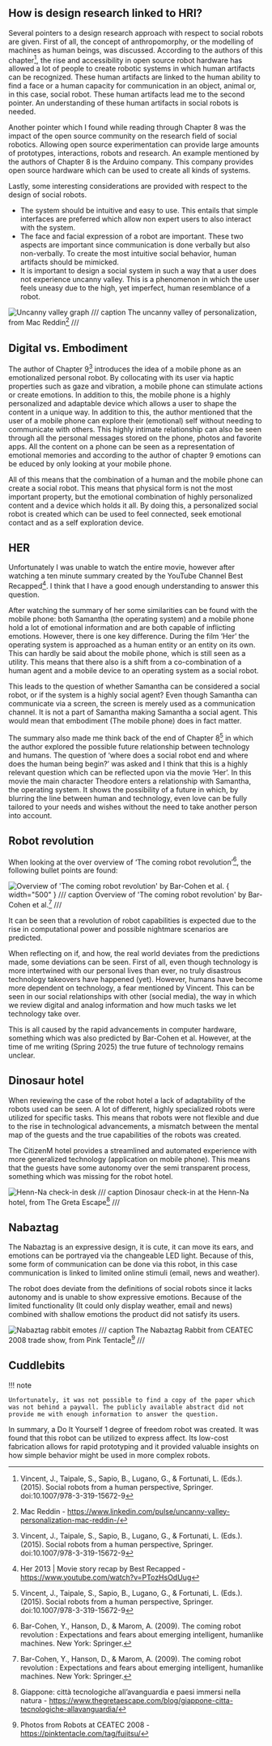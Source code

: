## How is design research linked to HRI?

Several pointers to a design research approach with respect to social robots are given. First of all, the concept of anthropomorphy, or the modelling of machines as human beings, was discussed. According to the authors of this chapter[^1], the rise and accessibility in open source robot hardware has allowed a lot of people to create robotic systems in which human artifacts can be recognized. These human artifacts are linked to the human ability to find a face or a human capacity for communication in an object, animal or, in this case, social robot. These human artifacts lead me to the second pointer. An understanding of these human artifacts in social robots is needed.

[^1]: Vincent, J., Taipale, S., Sapio, B., Lugano, G., & Fortunati, L. (Eds.). (2015). Social robots from a human perspective, Springer. doi:10.1007/978-3-319-15672-9

Another pointer which I found while reading through Chapter 8 was the impact of the open source community on the research field of social robotics. Allowing open source experimentation can provide large amounts of prototypes, interactions, robots and research. An example mentioned by the authors of Chapter 8 is the Arduino company. This company provides open source hardware which can be used to create all kinds of systems.

Lastly, some interesting considerations are provided with respect to the design of social robots.

-	The system should be intuitive and easy to use. This entails that simple interfaces are preferred which allow non expert users to also interact with the system.
-	The face and facial expression of a robot are important. These two aspects are important since communication is done verbally but also non-verbally. To create the most intuitive social behavior, human artifacts should be mimicked. 
-	It is important to design a social system in such a way that a user does not experience uncanny valley. This is a phenomenon in which the user feels uneasy due to the high, yet imperfect, human resemblance of a robot. 

![Uncanny valley graph](images/graph_uncanny.png)
/// caption
The uncanny valley of personalization, from Mac Reddin[^2]
///

[^2]: Mac Reddin - https://www.linkedin.com/pulse/uncanny-valley-personalization-mac-reddin-/

## Digital vs. Embodiment

The author of Chapter 9[^1] introduces the idea of a mobile phone as an emotionalized personal robot. By collocating with its user via haptic properties such as gaze and vibration, a mobile phone can stimulate actions or create emotions. In addition to this, the mobile phone is a highly personalized and adaptable device which allows a user to shape the content in a unique way. In addition to this, the author mentioned that the user of a mobile phone can explore their (emotional) self without needing to communicate with others. This highly intimate relationship can also be seen through all the personal messages stored on the phone, photos and favorite apps.  All the content on a phone can be seen as a representation of emotional memories and according to the author of chapter 9 emotions can be educed by only looking at your mobile phone. 

All of this means that the combination of a human and the mobile phone can create a social robot. This means that physical form is not the most important property, but the emotional combination of highly personalized content and a device which holds it all. By doing this, a personalized social robot is created which can be used to feel connected, seek emotional contact and as a self exploration device.

## HER

Unfortunately I was unable to watch the entire movie, however after watching a ten minute summary created by the YouTube Channel Best Recapped[^3]. I think that I have a good enough understanding to answer this question.

[^3]: Her 2013 | Movie story recap by Best Recapped - https://www.youtube.com/watch?v=PTozHsOdUug

After watching the summary of her some similarities can be found with the mobile phone: both Samantha (the operating system) and a mobile phone hold a lot of emotional information and are both capable of inflicting emotions. However, there is one key difference. During the film ‘Her’ the operating system is approached as a human entity or an entity on its own. This can hardly be said about the mobile phone, which is still seen as a utility. This means that there also is a shift from a co-combination of a human agent and a mobile device to an operating system as a social robot.

This leads to the question of whether Samantha can be considered a social robot, or if the system is a highly social agent? Even though Samantha can communicate via a screen, the screen is merely used as a communication channel. It is not a part of Samantha making Samantha a social agent. This would mean that embodiment (The mobile phone) does in fact matter.

The summary also made me think back of the end of Chapter 8[^1] in which the author explored the possible future relationship between technology and humans. The question of ‘where does a social robot end and where does the human being begin?’ was asked and I think that this is a highly relevant question which can be reflected upon via the movie ‘Her’. In this movie the main character Theodore enters a relationship with Samantha, the operating system. It shows the possibility of a future in which, by blurring the line between human and technology, even love can be fully tailored to your needs and wishes without the need to take another person into account. 

## Robot revolution

When looking at the over overview of ‘The coming robot revolution’[^4], the following bullet points are found:

![Overview of 'The coming robot revolution' by Bar-Cohen et al.](images/Bar-Cohen_RobotRevolution_overview.jpeg) { width="500" }
/// caption
Overview of 'The coming robot revolution' by Bar-Cohen et al.[^4]
///

[^4]: Bar-Cohen, Y., Hanson, D., & Marom, A. (2009). The coming robot revolution : Expectations and fears about emerging intelligent, humanlike machines. New York: Springer.

It can be seen that a revolution of robot capabilities is expected due to the rise in computational power and possible nightmare scenarios are predicted. 

When reflecting on if, and how, the real world deviates from the predictions made, some deviations can be seen. First of all, even though technology is more intertwined with our personal lives than ever, no truly disastrous technology takeovers have happened (yet). However, humans have become more dependent on technology, a fear mentioned by Vincent. This can be seen in our social relationships with other (social media), the way in which we review digital and analog information and how much tasks we let technology take over. 

This is all caused by the rapid advancements in computer hardware, something which was also predicted by Bar-Cohen et al. However, at the time of me writing (Spring 2025) the true future of technology remains unclear. 


## Dinosaur hotel

When reviewing the case of the robot hotel a lack of adaptability of the robots used can be seen. A lot of different, highly specialized robots were utilized for specific tasks. This means that robots were not flexible and due to the rise in technological advancements, a mismatch between the mental map of the guests and the true capabilities of the robots was created. 

The CitizenM hotel provides a streamlined and automated experience with more generalized technology (application on mobile phone). This means that the guests have some autonomy over the semi transparent process, something which was missing for the robot hotel. 

![Henn-Na check-in desk](images/Henn-Na-Robot-Hotel.jpg)
/// caption
Dinosaur check-in at the Henn-Na hotel, from The Greta Escape[^5]
///

[^5]: Giappone: città tecnologiche all’avanguardia e paesi immersi nella natura - https://www.thegretaescape.com/blog/giappone-citta-tecnologiche-allavanguardia/

## Nabaztag

The Nabaztag is an expressive design, it is cute, it can move its ears, and emotions can be portrayed via the changeable LED light. Because of this, some form of communication can be done via this robot, in this case communication is linked to limited online stimuli (email, news and weather). 

The robot does deviate from the definitions of social robots since it lacks autonomy and is unable to show expressive emotions. Because of the limited functionality (It could only display weather, email and news) combined with shallow emotions the product did not satisfy its users. 

![Nabaztag rabbit emotes](images/Nabaztag_rabbit_emotes.jpg)
/// caption
The Nabaztag Rabbit from CEATEC 2008 trade show, from Pink Tentacle[^6]
///

[^6]: Photos from Robots at CEATEC 2008 - https://pinktentacle.com/tag/fujitsu/

## Cuddlebits

!!! note

    Unfortunately, it was not possible to find a copy of the paper which was not behind a paywall. The publicly available abstract did not provide me with enough information to answer the question.

In summary, a Do It Yourself 1 degree of freedom robot was created. It was found that this robot can be utilized to express affect. Its low-cost fabrication allows for rapid prototyping and it provided valuable insights on how simple behavior might be used in more complex robots.  
